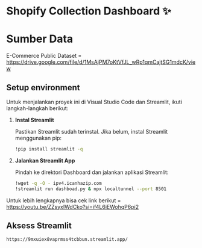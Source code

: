 # Shopify Collection Dashboard ✨

# Sumber Data
E-Commerce Public Dataset = https://drive.google.com/file/d/1MsAjPM7oKtVfJL_wRp1qmCajtSG1mdcK/view

## Setup environment
Untuk menjalankan proyek ini di Visual Studio Code dan Streamlit, ikuti langkah-langkah berikut:

1. **Instal Streamlit**
   
   Pastikan Streamlit sudah terinstal. Jika belum, instal Streamlit menggunakan pip:
   ```bash
   !pip install streamlit -q
   ```
2. **Jalankan Streamlit App**
   
   Pindah ke direktori Dashboard dan jalankan aplikasi Streamlit:
   ```bash
   !wget -q -O - ipv4.icanhazip.com
   !streamlit run dashboad.py & npx localtunnel --port 8501

Untuk lebih lengkapnya bisa cek link berikut = https://youtu.be/ZZsyxIWdCko?si=if4L6iEWohqP6pi2
## Aksess Streamlit
```
https://9mxuiex8vaprmss4tcbbun.streamlit.app/
```
